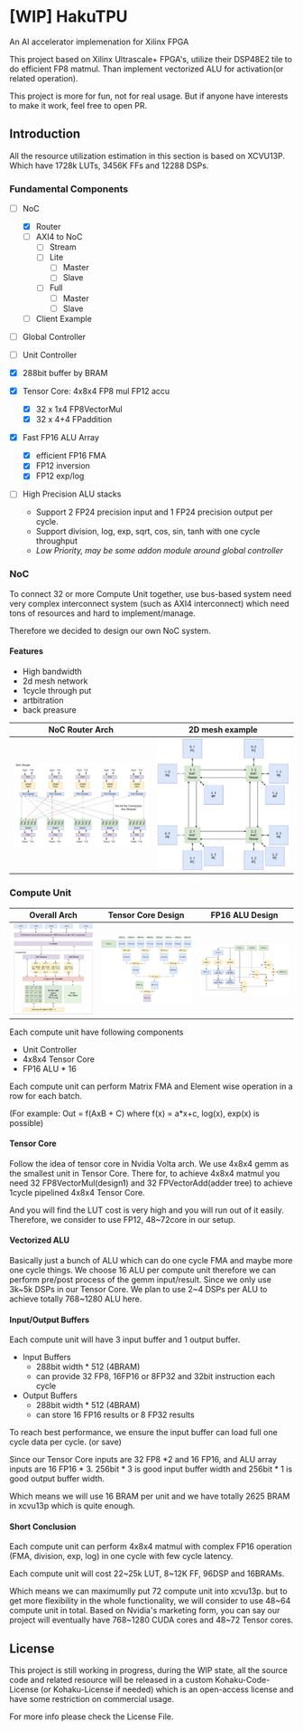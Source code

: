 # [WIP] HakuTPU

An AI accelerator implemenation for Xilinx FPGA

This project based on Xilinx Ultrascale+ FPGA's, utilize their DSP48E2 tile to do efficient FP8 matmul. Than implement vectorized ALU for activation(or related operation).

This project is more for fun, not for real usage. But if anyone have interests to make it work, feel free to open PR.

## Introduction

All the resource utilization estimation in this section is based on XCVU13P.
Which have 1728k LUTs, 3456K FFs and 12288 DSPs.

### Fundamental Components

* [ ] NoC

  * [X] Router
  * [ ] AXI4 to NoC
    * [ ] Stream
    * [ ] Lite
      * [ ] Master
      * [ ] Slave
    * [ ] Full
      * [ ] Master
      * [ ] Slave
  * [ ] Client Example
* [ ] Global Controller
* [ ] Unit Controller
* [X] 288bit buffer by BRAM
* [X] Tensor Core: 4x8x4 FP8 mul FP12 accu

  * [X] 32 x 1x4 FP8VectorMul
  * [X] 32 x 4+4 FPaddition
* [X] Fast FP16 ALU Array

  * [X] efficient FP16 FMA
  * [X] FP12 inversion
  * [X] FP12 exp/log
* [ ] High Precision ALU stacks

  * Support 2 FP24 precision input and 1 FP24 precision output per cycle.
  * Support division, log, exp, sqrt, cos, sin, tanh with one cycle throughput
  * *Low Priority, may be some addon module around global controller*

### NoC

To connect 32 or more Compute Unit together, use bus-based system need very complex interconnect system (such as AXI4 interconnect) which need tons of resources and hard to implement/manage.

Therefore we decided to design our own NoC system.

#### Features

* High bandwidth
* 2d mesh network
* 1cycle through put
* artbitration
* back preasure

| NoC Router Arch                                | 2D mesh example                                |
| ---------------------------------------------- | ---------------------------------------------- |
| ![1735483831920](image/README/1735483831920.png) | ![1735483805869](image/README/1735483805869.png) |

### Compute Unit

| Overall Arch                                   | Tensor Core Design                             | FP16 ALU Design                                |
| ---------------------------------------------- | ---------------------------------------------- | ---------------------------------------------- |
| ![1735476004465](image/README/1735476004465.png) | ![1735476236271](image/README/1735476236271.png) | ![1735488066179](image/README/1735488066179.png) |

Each compute unit have following components

* Unit Controller
* 4x8x4 Tensor Core
* FP16 ALU * 16

Each compute unit can perform Matrix FMA and Element wise operation in a row for each batch.

(For example: Out = f(AxB + C) where f(x) = a*x+c, log(x), exp(x) is possible)

#### Tensor Core

Follow the idea of tensor core in Nvidia Volta arch. We use 4x8x4 gemm as the smallest unit in Tensor Core.
There for, to achieve 4x8x4 matmul you need 32 FP8VectorMul(design1) and 32 FPVectorAdd(adder tree) to achieve 1cycle pipelined 4x8x4 Tensor Core.

And you will find the LUT cost is very high and you will run out of it easily. Therefore, we consider to use FP12, 48~72core in our setup.

#### Vectorized ALU

Basically just a bunch of ALU which can do one cycle FMA and maybe more one cycle things. We choose 16 ALU per compute unit therefore we can perform pre/post process of the gemm input/result.
Since we only use 3k\~5k DSPs in our Tensor Core. We plan to use 2\~4 DSPs per ALU to achieve totally 768\~1280 ALU here.

#### Input/Output Buffers

Each compute unit will have 3 input buffer and 1 output buffer.

* Input Buffers
  * 288bit width * 512 (4BRAM)
  * can provide 32 FP8, 16FP16 or 8FP32  and 32bit instruction each cycle
* Output Buffers
  * 288bit width * 512 (4BRAM)
  * can store 16 FP16 results or 8 FP32 results

To reach best performance, we ensure the input buffer can load full one cycle data per cycle. (or save)

Since our Tensor Core inputs are 32 FP8 *2 and 16 FP16, and ALU array inputs are 16 FP16 * 3. 256bit * 3 is good input buffer width and 256bit * 1 is good output buffer width.

Which means we will use 16 BRAM per unit and we have totally 2625 BRAM in xcvu13p which is quite enough.

#### Short Conclusion

Each compute unit can perform 4x8x4 matmul with complex FP16 operation (FMA, division, exp, log) in one cycle with few cycle latency.

Each compute unit will cost 22\~25k LUT, 8\~12K FF, 96DSP and 16BRAMs.

Which means we can maximumlly put 72 compute unit into xcvu13p. but to get more flexibility in the whole functionality, we will consider to use 48\~64 compute unit in total. Based on Nvidia's marketing form, you can say our project will eventually have 768\~1280 CUDA cores and 48\~72 Tensor cores.

## License

This project is still working in progress, during the WIP state, all the source code and related resource will be released in a custom Kohaku-Code-License (or Kohaku-License if needed) which is an open-access license and have some restriction on commercial usage.

For more info please check the License File.
